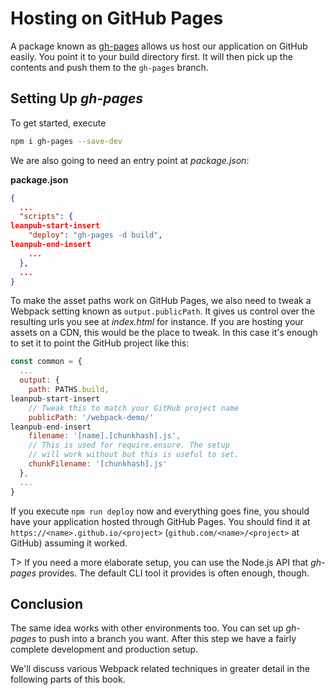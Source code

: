 # Hosting on GitHub Pages

A package known as [gh-pages](https://www.npmjs.com/package/gh-pages) allows us host our application on GitHub easily. You point it to your build directory first. It will then pick up the contents and push them to the `gh-pages` branch.

## Setting Up *gh-pages*

To get started, execute

```bash
npm i gh-pages --save-dev
```

We are also going to need an entry point at *package.json*:

**package.json**

```json
{
  ...
  "scripts": {
leanpub-start-insert
    "deploy": "gh-pages -d build",
leanpub-end-insert
    ...
  },
  ...
}
```

To make the asset paths work on GitHub Pages, we also need to tweak a Webpack setting known as `output.publicPath`. It gives us control over the resulting urls you see at *index.html* for instance. If you are hosting your assets on a CDN, this would be the place to tweak. In this case it's enough to set it to point the GitHub project like this:

```javascript
const common = {
  ...
  output: {
    path: PATHS.build,
leanpub-start-insert
    // Tweak this to match your GitHub project name
    publicPath: '/webpack-demo/'
leanpub-end-insert
    filename: '[name].[chunkhash].js',
    // This is used for require.ensure. The setup
    // will work without but this is useful to set.
    chunkFilename: '[chunkhash].js'
  },
  ...
}
```

If you execute `npm run deploy` now and everything goes fine, you should have your application hosted through GitHub Pages. You should find it at `https://<name>.github.io/<project>` (`github.com/<name>/<project>` at GitHub) assuming it worked.

T> If you need a more elaborate setup, you can use the Node.js API that *gh-pages* provides. The default CLI tool it provides is often enough, though.

## Conclusion

The same idea works with other environments too. You can set up *gh-pages* to push into a branch you want. After this step we have a fairly complete development and production setup.

We'll discuss various Webpack related techniques in greater detail in the following parts of this book.
